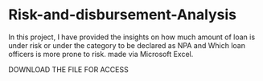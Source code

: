 # Risk-and-disbursement-Analysis
In this project, I have provided the insights on how much amount of loan is under risk or under the category to be declared as NPA and Which loan officers is more prone to risk. made via Microsoft Excel.

DOWNLOAD THE FILE FOR ACCESS
